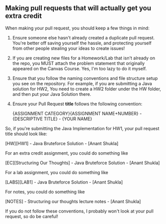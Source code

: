 ## Making pull requests that will actually get you extra credit

When making your pull request, you should keep a few things in mind: 

1. Ensure someone else hasn't already created a duplicate pull request. You're better off saving yourself the hassle, and protecting yourself from other people stealing your ideas to create issues!

2. If you are creating new files for a Homework/Lab that isn't already on the repo, you MUST attach the problem statement that originally appeared on the Canvas Course. Yes, I'm too lazy to do it myself.

3. Ensure that you follow the naming conventions and file structure setup you see on the repository. For example, if you are submitting a Java solution for HW2, You need to create a HW2 folder under the HW folder, and then put your Java Solution there.

4. Ensure your Pull Request **title** follows the following convention: 

    {ASSIGNMENT CATEGORY}{ASSIGNMENT NAME+NUMBER} - {DESCRIPTIVE TITLE} - {YOUR NAME}  

So, if you're submitting the Java Implementation for HW1, your pull request title should look like:

[HW][HW1] - Java Bruteforce Solution - [Anant Shukla]

For an extra credit assignment, you could do something like 

[EC][Structuring Our Thoughts] - Java Bruteforce Solution - [Anant Shukla]

For a lab assignment, you could do something like 

[LABS][LAB1] - Java Bruteforce Solution - [Anant Shukla]

For notes, you could do something like 

[NOTES] - Structuring our thoughts lecture notes - [Anant Shukla]



If you do not follow these conventions, I probably won't look at your pull request, so do be careful!

